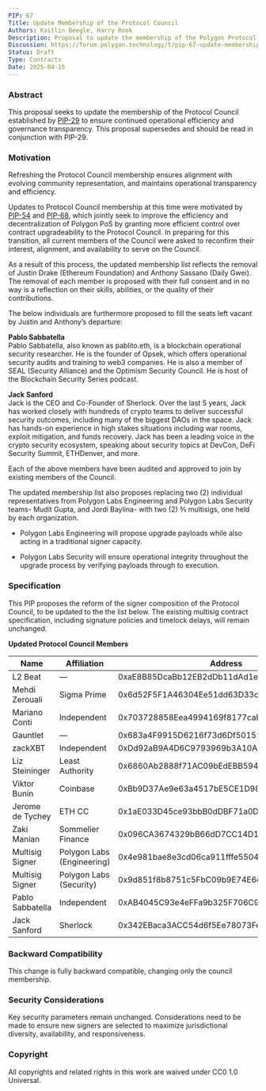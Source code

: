 ```yaml
---
PIP: 67  
Title: Update Membership of the Protocol Council  
Authors: Kaitlin Beegle, Harry Rook 
Description: Proposal to update the membership of the Polygon Protocol Council  
Discussion: https://forum.polygon.technology/t/pip-67-update-membership-of-the-protocol-council/21007 
Status: Draft  
Type: Contracts  
Date: 2025-04-15
---
```


### Abstract  
This proposal seeks to update the membership of the Protocol Council established by [PIP-29](https://github.com/maticnetwork/Polygon-Improvement-Proposals/blob/main/PIPs/PIP-29.md) to ensure continued operational efficiency and governance transparency. This proposal supersedes and should be read in conjunction with PIP-29.

### Motivation  
Refreshing the Protocol Council membership ensures alignment with evolving community representation, and maintains operational transparency and efficiency. 

Updates to Protocol Council membership at this time were motivated by [PIP-54](https://github.com/maticnetwork/Polygon-Improvement-Proposals/blob/main/PIPs/PIP-54.md) and [PIP-68](https://github.com/maticnetwork/Polygon-Improvement-Proposals/blob/main/PIPs/PIP-68.md), which jointly seek to improve the  efficiency and decentralization of Polygon PoS by granting more efficient control over contract upgradeability to the Protocol Council.  In preparing for this transition, all current members of the Council were asked to reconfirm their interest, alignment, and availability to serve on the Council. 

As a result of this process, the updated membership list reflects the removal of Justin Drake (Ethereum Foundation) and Anthony Sassano (Daily Gwei).  The removal of each member is proposed with their full consent and in no way is a reflection on their skills, abilities, or the quality of their contributions. 

The below individuals are furthermore proposed to fill the seats left vacant by Justin and Anthony’s departure:

**Pablo Sabbatella**  
Pablo Sabbatella, also known as pablito.eth, is a blockchain operational security researcher. He is the founder of Opsek, which offers operational security audits and training to web3 companies.  He is also a member of SEAL (Security Alliance) and the Optimism Security Council.  He is host of the Blockchain Security Series podcast. 

**Jack Sanford**  
Jack is the CEO and Co-Founder of Sherlock.  Over the last 5 years, Jack has worked closely with hundreds of crypto teams to deliver successful security outcomes, including many of the biggest DAOs in the space.  Jack has hands-on experience in high stakes situations including war rooms, exploit mitigation, and funds recovery.  Jack has been a leading voice in the crypto security ecosystem, speaking about security topics at DevCon, DeFi Security Summit, ETHDenver, and more. 

Each of the above members have been audited and approved to join by existing members of the Council. 

The updated membership list also proposes replacing two (2) individual representatives from Polygon Labs Engineering and Polygon Labs Security teams- Mudit Gupta, and Jordi Baylina-  with two (2) ⅗ multisigs, one held by each organization. 

* Polygon Labs Engineering will propose upgrade payloads while also acting in a traditional signer capacity.   
    
* Polygon Labs Security will ensure operational integrity throughout the upgrade process by verifying payloads through to execution.

### Specification  
This PIP proposes the reform of the signer composition of the Protocol Council, to be updated to the the list below. The existing multisig contract specification, including signature policies and timelock delays, will remain unchanged. 

**Updated Protocol Council Members**

| Name                | Affiliation                | Address                                      |
|---------------------|----------------------------|----------------------------------------------|
| L2 Beat             | —                          | 0xaE8B85DcaBb12EB2dDb11dAd1ed968b7eD81B410   |
| Mehdi Zerouali      | Sigma Prime                | 0x6d52F5F1A46304Ee51dd63D33cf1A7Be67EB9250   |
| Mariano Conti       | Independent                | 0x703728858Eea4994169f8177caB4F6dBA9783EAA   |
| Gauntlet            | —                          | 0x683a4F9915D6216f73d6Df50151725036bD26C02   |
| zackXBT             | Independent                | 0xDd92aB9A4D6C9793969b3A10A11FC934D5d93a49   |
| Liz Steininger      | Least Authority            | 0x6860Ab2888f71AC09bEdEBB594b5B50299aC7889   |
| Viktor Bunin        | Coinbase                   | 0xBb9D37Ae9e63a4517bE5CE1D98eB9D89938fb651   |
| Jerome de Tychey    | ETH CC                     | 0x1aE033D45ce93bbB0dDBF71a0Da9de01FeFD8529   |
| Zaki Manian         | Sommelier Finance          | 0x096CA3674329bB66dD7CC14D1511dfB7728b9193   |
| Multisig Signer     | Polygon Labs (Engineering) | 0x4e981bae8e3cd06ca911fffe5504b2653ac1c38a   |
| Multisig Signer     | Polygon Labs (Security)    | 0x9d851f8b8751c5FbC09b9E74E6e68E9950949052   |
| Pablo Sabbatella    | Independent                | 0xAB4045C93e4eFFa9b325F706C9a690Ed00d08958   |
| Jack Sanford        | Sherlock                   | 0x342EBaca3ACC54d6f5Ee78073FeC4af07f42B94e   |

### Backward Compatibility  
This change is fully backward compatible, changing only the council membership. 

### Security Considerations  
Key security parameters remain unchanged. Considerations need to be made to ensure new signers are selected to maximize jurisdictional diversity, availability, and responsiveness.

### Copyright  
All copyrights and related rights in this work are waived under CC0 1.0 Universal.

